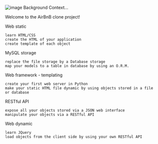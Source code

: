 ![image](https://user-images.githubusercontent.com/32038582/204645950-419f9444-ec5d-41a5-b05d-bce953792dbb.png)
Background Context...

Welcome to the AirBnB clone project!

Web static

    learn HTML/CSS
    create the HTML of your application
    create template of each object

MySQL storage

    replace the file storage by a Database storage
    map your models to a table in database by using an O.R.M.

Web framework - templating

    create your first web server in Python
    make your static HTML file dynamic by using objects stored in a file or database

RESTful API

    expose all your objects stored via a JSON web interface
    manipulate your objects via a RESTful API

Web dynamic

    learn JQuery
    load objects from the client side by using your own RESTful API
